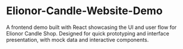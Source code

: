 # Elionor-Candle-Website-Demo
A frontend demo built with React showcasing the UI and user flow for Elionor Candle Shop. Designed for quick prototyping and interface presentation, with mock data and interactive components.
